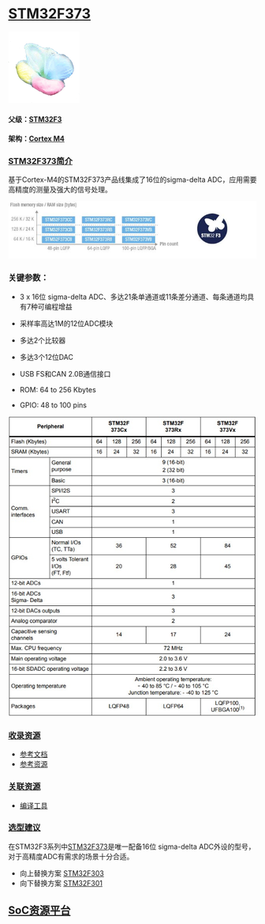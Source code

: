 ﻿# [STM32F373](https://github.com/sochub/STM32F373) 
[![sites](SoC/qitas.png)](http://www.qitas.cn) 
#### 父级：[STM32F3](https://github.com/sochub/STM32F3)
#### 架构：[Cortex M4](https://github.com/sochub/CM4) 
### [STM32F373简介](https://github.com/sochub/STM32F373/wiki)

基于Cortex-M4的STM32F373产品线集成了16位的sigma-delta ADC，应用需要高精度的测量及强大的信号处理。

[![sites](SoC/STM32F373.jpg)](https://www.st.com/zh/microcontrollers-microprocessors/stm32f373.html#overview) 


### 关键参数：

* 3 x 16位 sigma-delta ADC、多达21条单通道或11条差分通道、每条通道均具有7种可编程增益
* 采样率高达1M的12位ADC模块
* 多达2个比较器
* 多达3个12位DAC
* USB FS和CAN 2.0B通信接口

* ROM: 64 to 256 Kbytes
* GPIO: 48 to 100 pins

[![sites](SoC/STM32FP.jpg)](https://www.st.com/zh/microcontrollers-microprocessors/stm32f373.html#overview) 

### [收录资源](https://github.com/sochub/STM32F373)

* [参考文档](docs/)
* [参考资源](src/)

### [关联资源](https://github.com/sochub)

* [编译工具](https://github.com/sochub/arm-none-eabi)

### [选型建议](https://github.com/sochub/STM32F373)

在STM32F3系列中[STM32F373](https://github.com/sochub/STM32F373)是唯一配备16位 sigma-delta ADC外设的型号，对于高精度ADC有需求的场景十分合适。

* 向上替换方案 [STM32F303](https://github.com/sochub/STM32F303) 
* 向下替换方案 [STM32F301](https://github.com/sochub/STM32F301) 

##  [SoC资源平台](http://www.qitas.cn)



